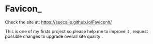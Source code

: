# Favicon_

Check the site at: https://suecalle.github.io/Faviconh/

This is one of my firsts project so please help me to improve it , 
request possible changes to upgrade overall site quality .   

